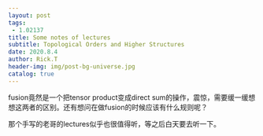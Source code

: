 ```yaml
---
layout: post
tags: 
 - 1.02137
title: Some notes of lectures
subtitle: Topological Orders and Higher Structures
date: 2020.8.4
author: Rick.T
header-img: img/post-bg-universe.jpg
catalog: true
---
```


fusion竟然是一个把tensor product变成direct sum的操作，震惊，需要缓一缓想想这两者的区别。还有想问在做fusion的时候应该有什么规则呢？

那个手写的老哥的lectures似乎也很值得听，等之后白天要去听一下。
